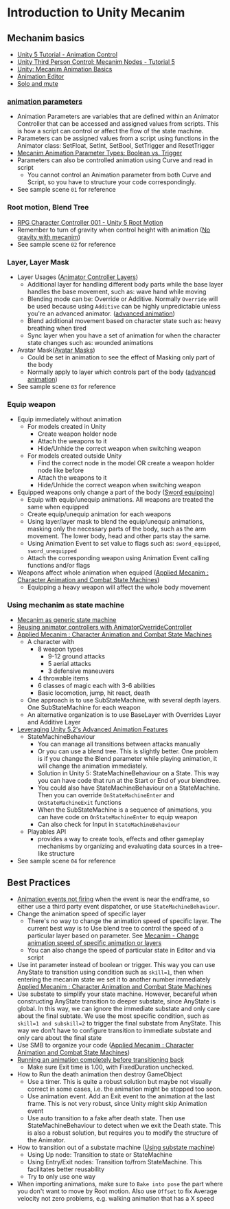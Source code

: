 # Introduction to Unity Mecanim

## Mechanim basics
* [Unity 5 Tutorial - Animation Control](https://www.youtube.com/watch?v=wdOk5QXYC6Y)
* [Unity Third Person Control: Mecanim Nodes - Tutorial 5](https://www.youtube.com/watch?v=7-OUZecgXv0)
* [Unity: Mecanim Animation Basics](https://community.mixamo.com/hc/en-us/articles/203879268)
* [Animation Editor](http://docs.unity3d.com/Manual/animeditor-UsingAnimationEditor.html)
* [Solo and mute](http://docs.unity3d.com/Manual/AnimationSoloMute.html)

### [animation parameters](http://docs.unity3d.com/Manual/AnimationParameters.html)
* Animation Parameters are variables that are defined within an Animator Controller that can be accessed and assigned values from scripts. This is how a script can control or affect the flow of the state machine.
* Parameters can be assigned values from a script using functions in the Animator class: SetFloat, SetInt, SetBool, SetTrigger and ResetTrigger
* [Mecanim Animation Parameter Types: Boolean vs. Trigger](http://answers.unity3d.com/questions/600268/mecanim-animation-parameter-types-boolean-vs-trigg.html)
* Parameters can also be controlled animation using Curve and read in script
    * You cannot control an Animation parameter from both Curve and Script, so you have to structure your code correspondingly.
* See sample scene `01` for reference


### Root motion, Blend Tree
* [RPG Character Controller 001 - Unity 5 Root Motion](https://www.youtube.com/watch?v=k12w-rEbuXI&index=1&list=PL_eGgISVYZkeD-q83hLtPESTB-lPKnfjH)
* Remember to turn of gravity when control height with animation ([No gravity with mecanim](http://answers.unity3d.com/questions/468709/no-gravity-with-mecanim.html?page=1&pageSize=5&sort=votes))
* See sample scene `02` for reference


### Layer, Layer Mask
* Layer Usages ([Animator Controller Layers](https://unity3d.com/learn/tutorials/topics/animation/animator-controller-layers))
    * Additional layer for handling different body parts while the base layer handles the base movement, such as: wave hand while moving
    * Blending mode can be: Override or Additive. Normally `Override` will be used because using `Additive` can be highly unpredictable unless you're an advanced animator. ([advanced animation](https://community.mixamo.com/hc/en-us/articles/204581427-Unity-Mecanim-Advanced-Animation))
    * Blend additional movement based on character state such as: heavy breathing when tired
    * Sync layer when you have a set of animation for when the character state changes such as: wounded animations
* Avatar Mask([Avatar Masks](https://unity3d.com/learn/tutorials/topics/animation/avatar-masks))
    * Could be set in animation to see the effect of Masking only part of the body
    * Normally apply to layer which controls part of the body ([advanced animation](https://community.mixamo.com/hc/en-us/articles/204581427-Unity-Mecanim-Advanced-Animation))
* See sample scene `03` for reference

### Equip weapon
* Equip immediately without animation
    * For models created in Unity
        * Create weapon holder node
        * Attach the weapons to it
        * Hide/Unhide the correct weapon when switching weapon
    * For models created outside Unity
        * Find the correct node in the model OR create a weapon holder node like before
        * Attach the weapons to it
        * Hide/Unhide the correct weapon when switching weapon
* Equipped weapons only change a part of the body ([Sword equipping](https://www.youtube.com/watch?v=7gsl43thTsk))
    * Equip with equip/unequip animations. All weapons are treated the same when equipped
    * Create equip/unequip animation for each weapons
    * Using layer/layer mask to blend the equip/unequip animations, masking only the necessary parts of the body, such as the arm movement. The lower body, head and other parts stay the same.
    * Using Animation Event to set value to flags such as: `sword_equipped`, `sword_unequipped`
    * Attach the corresponding weapon using Animation Event calling functions and/or flags
* Weapons affect whole animation when equiped ([Applied Mecanim : Character Animation and Combat State Machines](https://www.youtube.com/watch?v=Is9C4i4XyXk))
    * Equipping a heavy weapon will affect the whole body movement


### Using mechanim as state machine
* [Mecanim as generic state machine](http://forum.unity3d.com/threads/mecanim-as-generic-state-machine.311201/)
* [Reusing animator controllers with AnimatorOverrideController](http://pekalicious.com/blog/unity3d-reusing-animator-controllers-with-animatoroverridecontroller/)
* [Applied Mecanim : Character Animation and Combat State Machines](https://www.youtube.com/watch?v=Is9C4i4XyXk)
    * A character with
        * 8 weapon types
            * 9-12 ground attacks
            * 5 aerial attacks
            * 3 defensive maneuvers
        * 4 throwable items
        * 6 classes of magic each with 3-6 abilities
        * Basic locomotion, jump, hit react, death
    * One approach is to use SubStateMachine, with several depth layers. One SubStateMachine for each weapon
    * An alternative organization is to use BaseLayer with Overrides Layer and Additive Layer
* [Leveraging Unity 5.2's Advanced Animation Features](https://www.youtube.com/watch?v=HOURak6BpSo)
    * StateMachineBehaviour
        * You can manage all transitions between attacks manually
        * Or you can use a blend tree. This is slightly better. One problem is if you change the Blend parameter while playing animation, it will change the animation immediately.
        * Solution in Unity 5: StateMachineBehaviour on a State. This way you can have code that run at the Start or End of your blendtree.
        * You could also have StateMachineBehaviour on a StateMachine. Then you can override `OnStateMachineEnter` and `OnStateMachineExit` functions
        * When the SubStateMachine is a sequence of animations, you can have code on `OnStateMachineEnter` to equip weapon
        * Can also check for Input in `StateMachineBehaviour`
    * Playables API
        * provides a way to create tools, effects and other gameplay mechanisms by organizing and evaluating data sources in a tree-like structure
* See sample scene `04` for reference



## Best Practices

* [Animation events not firing](http://answers.unity3d.com/questions/806949/animation-events-not-firing.html) when the event is near the endframe, so either use a third party event dispatcher, or use `StateMachineBehaviour`.
* Change the animation speed of specific layer
    * There's no way to change the animation speed of specific layer. The current best way is to Use blend tree to control the speed of a particular layer based on parameter. See [Mecanim - Change animation speed of specific animation or layers](http://forum.unity3d.com/threads/mecanim-change-animation-speed-of-specific-animation-or-layers.160395/)
    * You can also change the speed of particular state in Editor and via script
* Use int parameter instead of boolean or trigger. This way you can use AnyState to transition using condition such as `skill=1`, then when entering the mecanim state we set it to another number immediately [Applied Mecanim : Character Animation and Combat State Machines](https://www.youtube.com/watch?v=Is9C4i4XyXk)
* Use substate to simplify your state machine. However, becareful when constructing AnyState transition to deeper substate, since AnyState is global. In this way, we can ignore the immediate substate and only care about the final subtate. We use the most specific condition, such as `skill=1 and subskill=2` to trigger the final substate from AnyState. This way we don't have to configure transition to immediate substate and only care about the final state
* Use SMB to organize your code ([Applied Mecanim : Character Animation and Combat State Machines](https://www.youtube.com/watch?v=Is9C4i4XyXk))
* [Running an animation completely before transitioning back](http://answers.unity3d.com/questions/685968/running-an-animation-completely-before-transitioni.html)
    * Make sure Exit time is 1.00, with FixedDuration unchecked.
* How to Run the death animation then destroy GameObject
    * Use a timer. This is quite a robust solution but maybe not visually correct in some cases, i.e. the animation might be stopped too soon.
    * Use animation event. Add an Exit event to the animation at the last frame. This is not very robust, since Unity might skip Animation event
    * Use auto transition to a fake after death state. Then use StateMachineBehaviour to detect when we exit the Death state. This is also a robust solution, but requires you to modify the structure of the Animator.
* How to transition out of a substate machine ([Using substate machine](https://www.youtube.com/watch?v=lpekqN4_4xg))
    * Using Up node: Transition to state or StateMachine
    * Using Entry/Exit nodes: Transition to/from StateMachine. This facilitates better reusability
    * Try to only use one way
* When importing animations, make sure to `Bake into pose` the part where you don't want to move by Root motion. Also use `Offset` to fix Average velocity not zero problems, e.g. walking animation that has a X speed
